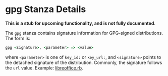 # gpg Stanza Details

**This is a stub for upcoming functionality, and is not fully documented**.

The `gpg` stanza contains signature information for GPG-signed distributions. The form is:

```ruby
gpg <signature>, <parameter> => <value>
```

where `<parameter>` is one of `key_id:` or `key_url:`, and `<signature>` points to the detached signature of the distribution. Commonly, the signature follows the `url` value. Example: [libreoffice.rb](https://github.com/caskroom/homebrew-cask/blob/42abacc85798d8c0b8d3f47c70b62ee65ce5ceaa/Casks/libreoffice.rb#L16#L17).
